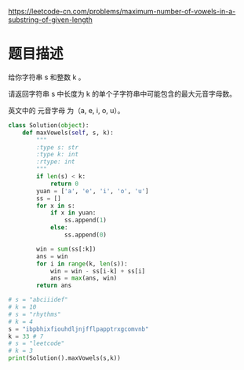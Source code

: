 https://leetcode-cn.com/problems/maximum-number-of-vowels-in-a-substring-of-given-length

# 题目描述

给你字符串 s 和整数 k 。

请返回字符串 s 中长度为 k 的单个子字符串中可能包含的最大元音字母数。

英文中的 元音字母 为（a, e, i, o, u）。

```python
class Solution(object):
    def maxVowels(self, s, k):
        """
        :type s: str
        :type k: int
        :rtype: int
        """
        if len(s) < k:
            return 0
        yuan = ['a', 'e', 'i', 'o', 'u']
        ss = []
        for x in s:
            if x in yuan:
                ss.append(1)
            else:
                ss.append(0)

        win = sum(ss[:k])
        ans = win
        for i in range(k, len(s)):
            win = win - ss[i-k] + ss[i]
            ans = max(ans, win)
        return ans

# s = "abciiidef"
# k = 10
# s = "rhythms"
# k = 4
s = "ibpbhixfiouhdljnjfflpapptrxgcomvnb"
k = 33 # 7
# s = "leetcode"
# k = 3
print(Solution().maxVowels(s,k))
